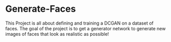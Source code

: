 # Generate-Faces
This Project is all about defining and training a DCGAN on a dataset of faces. The goal of the project is to get a generator network to generate new images of faces that look as realistic as possible!
